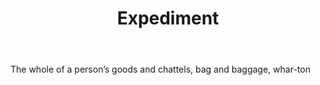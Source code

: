 ---
title: Expediment
letter: E
permalink: "/definitions/bld-expediment.html"
body: The whole of a person’s goods and chattels, bag and baggage, whar-ton
published_at: '2018-07-07'
source: Black's Law Dictionary 2nd Ed (1910)
layout: post
---